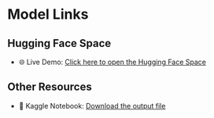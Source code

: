 # Model Links

## Hugging Face Space
- 🌐 Live Demo: [Click here to open the Hugging Face Space](https://huggingface.co/spaces/McKlay/Plant-Disease-Detection-EfficientNetB1)

## Other Resources
- 📄 Kaggle Notebook: [Download the output file](https://www.kaggle.com/code/claymarksarte/fine-tuning-efficientnetb1-plantdiseasedetection/output)
